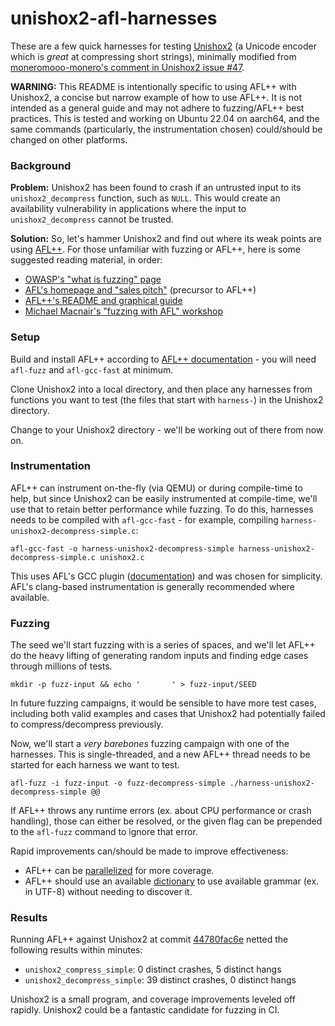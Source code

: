 # unishox2-afl-harnesses

These are a few quick harnesses for testing [Unishox2](https://github.com/siara-cc/Unishox2) (a Unicode encoder which is *great* at compressing short strings), minimally modified from [moneromooo-monero's comment in Unishox2 issue #47](https://github.com/siara-cc/Unishox2/issues/47).

**WARNING:** This README is intentionally specific to using AFL++ with Unishox2, a concise but narrow example of how to use AFL++. It is not intended as a general guide and may not adhere to fuzzing/AFL++ best practices. This is tested and working on Ubuntu 22.04 on aarch64, and the same commands (particularly, the instrumentation chosen) could/should be changed on other platforms.

### Background

**Problem:** Unishox2 has been found to crash if an untrusted input to its `unishox2_decompress` function, such as `NULL`. This would create an availability vulnerability in applications where the input to `unishox2_decompress` cannot be trusted.

**Solution:** So, let's hammer Unishox2 and find out where its weak points are using [AFL++](https://github.com/AFLplusplus/AFLplusplus). For those unfamiliar with fuzzing or AFL++, here is some suggested reading material, in order:

* [OWASP's "what is fuzzing" page](https://owasp.org/www-community/Fuzzing)
* [AFL's homepage and "sales pitch"](https://lcamtuf.coredump.cx/afl/) (precursor to AFL++)
* [AFL++'s README and graphical guide](https://github.com/AFLplusplus/AFLplusplus/blob/stable/docs/README.md)
* [Michael Macnair's "fuzzing with AFL" workshop](https://github.com/mykter/afl-training)

### Setup

Build and install AFL++ according to [AFL++ documentation](https://github.com/AFLplusplus/AFLplusplus/blob/stable/docs/INSTALL.md) - you will need `afl-fuzz` and `afl-gcc-fast` at minimum.

Clone Unishox2 into a local directory, and then place any harnesses from functions you want to test (the files that start with `harness-`) in the Unishox2 directory.

Change to your Unishox2 directory - we'll be working out of there from now on.

### Instrumentation

AFL++ can instrument on-the-fly (via QEMU) or during compile-time to help, but since Unishox2 can be easily instrumented at compile-time, we'll use that to retain better performance while fuzzing. To do this, harnesses needs to be compiled with `afl-gcc-fast` - for example, compiling `harness-unishox2-decompress-simple.c`:

```
afl-gcc-fast -o harness-unishox2-decompress-simple harness-unishox2-decompress-simple.c unishox2.c
```

This uses AFL's GCC plugin ([documentation](https://github.com/AFLplusplus/AFLplusplus/blob/stable/instrumentation/README.gcc_plugin.md)) and was chosen for simplicity. AFL's clang-based instrumentation is generally recommended where available.

### Fuzzing

The seed we'll start fuzzing with is a series of spaces, and we'll let AFL++ do the heavy lifting of generating random inputs and finding edge cases through millions of tests.

```
mkdir -p fuzz-input && echo '       ' > fuzz-input/SEED
```

In future fuzzing campaigns, it would be sensible to have more test cases, including both valid examples and cases that Unishox2 had potentially failed to compress/decompress previously.

Now, we'll start a *very barebones* fuzzing campaign with one of the harnesses. This is single-threaded, and a new AFL++ thread needs to be started for each harness we want to test.

```
afl-fuzz -i fuzz-input -o fuzz-decompress-simple ./harness-unishox2-decompress-simple @@
```

If AFL++ throws any runtime errors (ex. about CPU performance or crash handling), those can either be resolved, or the given flag can be prepended to the `afl-fuzz` command to ignore that error.

Rapid improvements can/should be made to improve effectiveness:

* AFL++ can be [parallelized](https://aflplus.plus/docs/parallel_fuzzing/) for more coverage.
* AFL++ should use an available [dictionary](https://github.com/AFLplusplus/AFLplusplus/blob/stable/dictionaries/README.md) to use available grammar (ex. in UTF-8) without needing to discover it.

### Results

Running AFL++ against Unishox2 at commit [44780fac6e](https://github.com/siara-cc/Unishox2/tree/44780fac6e93e543a88e56d4d958bfee9c21b707) netted the following results within minutes:

* `unishox2_compress_simple`: 0 distinct crashes, 5 distinct hangs
* `unishox2_decompress_simple`: 39 distinct crashes, 0 distinct hangs

Unishox2 is a small program, and coverage improvements leveled off rapidly. Unishox2 could be a fantastic candidate for fuzzing in CI.